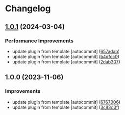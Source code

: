 # Changelog

## [1.0.1](https://github.com/kc-workspace/asdf-kops/compare/v1.0.0...v1.0.1) (2024-03-04)


### Performance Improvements

* update plugin from template [autocommit] ([657adab](https://github.com/kc-workspace/asdf-kops/commit/657adabf82c800b2ded2433fa83221931a2aec8a))
* update plugin from template [autocommit] ([b4dfcc0](https://github.com/kc-workspace/asdf-kops/commit/b4dfcc0efd016fbf3ea12d7a14fe5961fbeac46b))
* update plugin from template [autocommit] ([2dab307](https://github.com/kc-workspace/asdf-kops/commit/2dab30779d14a395b7b11ac1162e894a70dcaad2))

## 1.0.0 (2023-11-06)


### Improvements

* update plugin from template [autocommit] ([6767006](https://github.com/kc-workspace/asdf-kops/commit/67670067f0290c151fc59ec9c1068946680e4104))
* update plugin from template [autocommit] ([3c83d3f](https://github.com/kc-workspace/asdf-kops/commit/3c83d3f32d1af8cbbb6aaacdb79188ee57e995a5))
